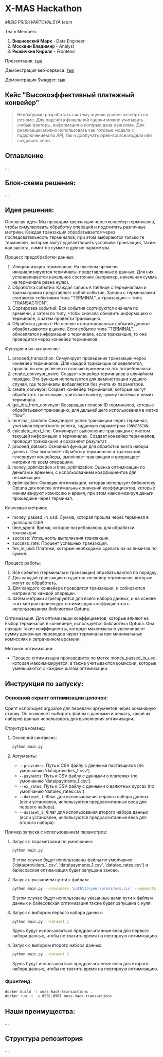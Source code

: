 # X-MAS Hackathon
 
*MISIS PRISHVARTOVALSYA team*

Team Members:

1. **Вишневский Марк** - Data Engineer
2. **Москвин Владимир** - Analyst
3. **Рыжичкин Кирилл** - Frontend

Презентация: [тык](https://drive.google.com/)

Демонстрация веб-сервиса: [тык](https://drive.google.com/)

Демонстрация Swagger: [тык](https://drive.google.com/)

## Кейс "Высокоэффективный платежный конвейер"

> Необходимо разработать систему оценки уровня эксперта по резюме. Для подсчёта финальной оценки можно учитывать любые факторы, информация о которых дана в резюме. Для реализации можно использовать как готовые модели с подключением по API, так и дообучать open-source модели или создавать свои.

## Оглавление

...

## Блок-схема решения:

...

## Идея решения:

Основная идея: Мы проводим транзакции через конвейер терминалов, чтобы симулировать обработку операций и подсчитать различные метрики. Каждая транзакция обрабатывается через последовательность терминалов, при этом выбираются только те терминалы, которые могут удовлетворить условиям транзакции, таким как валюта, лимит по сумме и другие параметры.

Процесс предобработки данных:
1. Инициализация терминалов: На нулевом времени инициализируются терминалы, представленные в данных. Для них устанавливается начальное состояние (например, начальная сумма на терминале равна нулю).
2. Обработка событий: Каждая запись в таблице с терминалами и транзакциями представляет собой событие. Записи с терминалами считаются событиями типа "TERMINAL", а транзакции — типа "TRANSACTION".
3. Сортировка событий: Все события сортируются сначала по времени, а затем по типу, чтобы сначала обновить информацию о терминале, а затем провести транзакцию.
4. Обработка данных: На основе отсортированных событий данные обрабатываются в цикле. Если событие типа "TERMINAL", обновляется информация о терминале, если транзакция, то она проводится через конвейер терминалов.

Функции и их назначение:
1. proceed_transaction: Симулирует проведение транзакции через конвейер терминалов. Для каждой транзакции определяется, прошло ли оно успешно и сколько времени на это потребовалось.
2. create_conveyor_naive: Создает конвейер терминалов в случайном порядке. Эта функция используется для демонстрации худшего случая, где терминалы добавляются без учета их параметров.
3. create_conveyor: Создает конвейер терминалов, которые могут обработать транзакцию, учитывая валюту, сумму платежа и лимит терминала.
4. get_ids_from_conveyor: Возвращает список ID терминалов, которые обрабатывают транзакцию, для дальнейшего использования в метке "flow".
5. terminal_random: Симулирует успех транзакции через терминал, учитывая вероятность успеха, заданную параметром `CONVERSION`.
6. calculate_next_line: Симулирует выполнение транзакции с учетом текущей информации о терминалах. Создает конвейер терминалов, проводит транзакцию и сохраняет результат.
7. proceed_dataset: Основная функция для обработки всего набора данных. Она выполняет обработку терминалов и транзакций, генерирует конвейеры, выполняет транзакции и возвращает метрики по всем операциям.
8. money_optimization и time_optimization: Оценка оптимизации по деньгам и времени, с использованием коэффициентов для оптимизации.
9. optimization: Функция оптимизации, которая использует библиотеку Optuna для поиска оптимальных значений коэффициентов, которые минимизируют комиссию и время, при этом максимизируя деньги, прошедшие через терминал.

Ключевые метрики:
- money_passed_in_usd: Сумма, которая прошла через терминал в долларах США.
- time_spent: Время, которое потребовалось для обработки транзакции.
- success: Успешность выполнения транзакции.
- success_rate: Процент успешных транзакций.
- fee_in_usd: Платежи, которые необходимо сделать из-за лимитов по сумме.

Процесс работы:
1. Все события (терминалы и транзакции) обрабатываются по порядку.
2. Для каждой транзакции создается конвейер терминалов, которые могут ее обработать.
3. Для каждого конвейера проводятся транзакции, и собираются метрики по каждой операции.
4. Затем метрики агрегируются для всего набора данных, и на основе этих метрик происходит оптимизация коэффициентов с использованием библиотеки Optuna.

Оптимизация:
Для оптимизации коэффициентов, которые влияют на выбор терминалов в конвейере, используется библиотека Optuna. Она находит такие коэффициенты, которые максимально увеличивают сумму денежных переводов через терминалы при минимальных комиссиях и затраченном времени.

Метрики оптимизации:
- Процесс оптимизации производится по метке money_passed_in_usd, которая максимизируется, а также учитываются комиссии, которые уменьшаются с каждым шагом оптимизации.

## Инструкция по запуску:

### Основной скрипт оптимизации цепочек:

Срипт использует argparse для передачи аргументов через командную строку. Он позволяет выбирать файлы с данными и решать, какой из наборов данных использовать для выполнения оптимизации.

Структура команд:
1. Основной синтаксис:
   ```bash
   python main.py
   ```

3. Аргументы:
   - `--providers`: Путь к CSV файлу с данными поставщиков (по умолчанию 'data\providers_1.csv').
   - `--payments`: Путь к CSV файлу с данными о платежах (по умолчанию 'data\payments_1.csv').
   - `--ex_rates`: Путь к CSV файлу с данными о валютных курсах (по умолчанию 'data\ex_rates.csv').
   - `--dataset_1`: Флаг для использования первого набора данных (если установлен, используются предрасчитанные веса для первого набора).
   - `--dataset_2`: Флаг для использования второго набора данных (если установлен, используются предрасчитанные веса для второго набора).

Пример запуска с использованием параметров:
1. Запуск с параметрами по умолчанию:
   ```bash
   python main.py
   ```
   В этом случае будут использованы файлы по умолчанию ('data\providers_1.csv', 'data\payments_1.csv', 'data\ex_rates.csv') и байесовская оптимизация будет запущена заново.

3. Запуск с указанием путей к файлам:
   ```bash
   python main.py --providers 'path\to\your\providers.csv' --payments 'path\to\your\payments.csv' --ex_rates 'path\to\your\ex_rates.csv'
   ```
   В этом случае будут использованы указанные вами пути к файлам данных и байесовская оптимизация также будет запущена с нуля.

5. Запуск с выбором первого набора данных:
   ```bash
   python main.py --dataset_1
   ```
   Здесь будут использоваться предрасчитанные веса для первого набора данных, чтобы не тратить время на повторную оптимизацию.

7. Запуск с выбором второго набора данных:
   ```bash
   python main.py --dataset_2
   ```
   Здесь будут использоваться предрасчитанные веса для второго набора данных, чтобы не тратить время на повторную оптимизацию.

### Фронтенд:

```bash
docker build -t xmas-hack-transactions .
docker run -d -p 8501:8501 xmas-hack-transactions
```

## Наши преимущества:

...

## Структура репозитория

...
